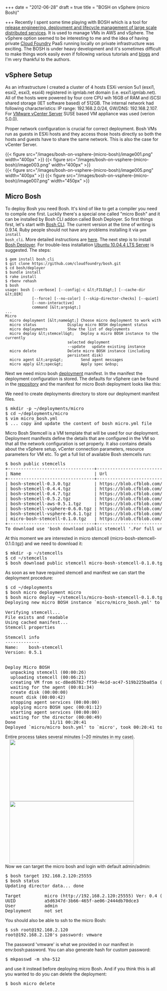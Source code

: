+++
date = "2012-06-28"
draft = true
title = "BOSH on vSphere (micro Bosh)"

+++
Recently I spent some time playing with BOSH which is a tool for <a href="https://github.com/cloudfoundry/oss-docs/blob/master/bosh/documentation/documentation.md" target="_blank">release engineering, deployment and lifecycle management of large scale distributed services</a>. It is used to manage VMs in AWS and vSphere. The vSphere option seemed to be interesting to me and the idea of having private <a href="http://cloudfoundry.org/" target="_blank">Cloud Foundry</a> PaaS running locally on private infrastructure was exciting. The BOSH is under heavy development and it's sometimes difficult to make things work easily even if following various tutorials and <a href="http://drnicwilliams.com/2012/04/16/creating-a-bosh-from-scratch-on-aws/" target="_blank">blogs</a> and I'm very thankful to the authors.

<!--more-->
## vSphere Setup
As an infrastructure I created a cluster of 4 hosts ESXi version 5u1 (esxi1, esxi2, esxi3, esxi4) registered in igmlab.net domain (i.e. esxi1.igmlab.net). All of the hosts were powered by four core CPU wih 16GB of RAM and iSCSI shared storage (IET software based) of 512GB. The internal network had following characteristics: IP range: 192.168.2.0/24, GW/DNS: 192.168.2.107. For <a href="http://www.vmware.com/products/vcenter-server/overview.html" target="_blank">VMware vCenter Server</a> SUSE based VM appliance was used (verion 5.0.0).

Proper network configuration is crucial for correct deployment. Bosh VMs run as guests in ESXi hosts and they access those hosts directly so both the hosts and guests have to  share the same network. This is also the case for vCenter Server.

{{< figure src="/images/bosh-on-vsphere-(micro-bosh)/image001.png" width="400px" >}}
{{< figure src="/images/bosh-on-vsphere-(micro-bosh)/image003.png" width="400px" >}} </br>
{{< figure src="/images/bosh-on-vsphere-(micro-bosh)/image005.png" width="400px" >}}
{{< figure src="/images/bosh-on-vsphere-(micro-bosh)/image007.png" width="450px" >}}

<!-- <a href="http://1.bp.blogspot.com/-2karvJbVftY/T-x7jufBU_I/AAAAAAAAHXA/1hlRtfY-WzU/s1600/image001.png" imageanchor="1" style="margin-left: 1em; margin-right: 1em;"><img border="0" height="191" src="http://1.bp.blogspot.com/-2karvJbVftY/T-x7jufBU_I/AAAAAAAAHXA/1hlRtfY-WzU/s400/image001.png" width="400" /></a>   <a href="http://4.bp.blogspot.com/-uobwxIfuGLs/T-x7nnthoKI/AAAAAAAAHXI/3Cc42WtR5ig/s1600/image003.png" imageanchor="1" style="margin-left: 1em; margin-right: 1em;"><img border="0" height="191" src="http://4.bp.blogspot.com/-uobwxIfuGLs/T-x7nnthoKI/AAAAAAAAHXI/3Cc42WtR5ig/s400/image003.png" width="400" /></a>  <a href="http://4.bp.blogspot.com/-h0f5TNAUTf4/T-x7wp00aDI/AAAAAAAAHXY/leiMecqlMJA/s1600/image005.png" imageanchor="1" style="margin-left: 1em; margin-right: 1em;"><img border="0" height="191" src="http://4.bp.blogspot.com/-h0f5TNAUTf4/T-x7wp00aDI/AAAAAAAAHXY/leiMecqlMJA/s400/image005.png" width="400" /></a>   <a href="http://1.bp.blogspot.com/-ZwTIKafeAKo/T-x7zTts_2I/AAAAAAAAHXg/33Lm4S3Sj34/s1600/image007.png" imageanchor="1" style="margin-left: 1em; margin-right: 1em;"><img border="0" height="191" src="http://1.bp.blogspot.com/-ZwTIKafeAKo/T-x7zTts_2I/AAAAAAAAHXg/33Lm4S3Sj34/s400/image007.png" width="400" /></a>   -->

## Micro Bosh
To deploy Bosh you need Bosh. It's kind of like to get a compiler you need to compile one first. Luckily there's a special one called "micro Bosh" and it can be installed by Bosh CLI addon called Bosh Deployer. So first things first, let's start with <a href="http://rubygems.org/gems/bosh_cli" target="_blank">Bosh CLI</a>. The current version at the time of writing is 0.9.14. Ruby people should not have any problems installing it via <code>gem install bosh_cli</code>. More detailed instructions are <a href="https://github.com/cloudfoundry/oss-docs/blob/master/bosh/documentation/documentation.md#installing-bosh-command-line-interface" target="_blank">here</a>. The next step is to install <a href="https://github.com/cloudfoundry/oss-docs/blob/master/bosh/documentation/documentation.md#bosh-installation" target="_blank">Bosh Deployer</a>. For trouble-less installation <a href="http://releases.ubuntu.com/lucid/" target="_blank">Ubuntu 10.04.4 LTS Server</a> is suggested. The steps: 

	$ gem install bosh_cli
	$ git clone https://github.com/cloudfoundry/bosh.git
	$ cd bosh/deployer
	$ bundle install
	$ rake install
	$ rbenv rehash
	$ bosh
	usage: bosh [--verbose] [--config|-c &lt;FILE&gt;] [--cache-dir &lt;DIR]
	            [--force] [--no-color] [--skip-director-checks] [--quiet]
	            [--non-interactive]
	            command [&lt;args&gt;]
	...
	Micro
	  micro deployment [&lt;name&gt;] Choose micro deployment to work with 
	  micro status              Display micro BOSH deployment status 
	  micro deployments         Show the list of deployments 
	  micro deploy &lt;stemcell&gt;   Deploy a micro BOSH instance to the currently 
	                            selected deployment 
	                            --update   update existing instance 
	  micro delete              Delete micro BOSH instance (including 
	                            persistent disk) 
	  micro agent &lt;args&gt;        Send agent messages 
	  micro apply &lt;spec&gt;        Apply spec &nbsp;

Next we need micro bosh <a href="https://github.com/cloudfoundry/oss-docs/blob/master/bosh/documentation/documentation.md#deployments" target="_blank">deployment</a> manifest. In the manifest the deployment configuration is stored. The defaults for vSphere can be found in the <a href="https://github.com/cloudfoundry/bosh/blob/master/deployer/config/vsphere_defaults.yml" target="_blank">repository</a> and the manifest for micro Bosh deployment looks like this:

<script src="https://gist.github.com/3002576.js?file=micro_bosh.yml">
</script> 
We need to create deployments directory to store our deployment manifest files. 
<pre>$ mkdir -p ~/deployments/micro
$ cd ~/deployments/micro
$ vim micro_bosh.yml
$ ... copy and update the content of bosh_micro.yml file
</pre>
Micro Bosh Stemcell is a VM template that will be used for our deployment. Deployment manifests define the details that are configured in the VM so that all the network configuration is set properly. It also contains details about the vSphere setup, vCenter connection parameters, resource parameters for VM etc. To get a full list of available Bosh stemcells run:

<pre>$ bosh public stemcells
+---------------------------------+-------------------------------------------------------+
| Name                            | Url                                                   |
+---------------------------------+-------------------------------------------------------+
| bosh-stemcell-0.3.0.tgz         | https://blob.cfblob.com/rest/objects/4e4e78bca41e1... |
| bosh-stemcell-0.4.4.tgz         | https://blob.cfblob.com/rest/objects/4e4e78bca51e1... |
| bosh-stemcell-0.4.7.tgz         | https://blob.cfblob.com/rest/objects/4e4e78bca21e1... |
| bosh-stemcell-0.5.2.tgz         | https://blob.cfblob.com/rest/objects/4e4e78bca31e1... |
| bosh-stemcell-aws-0.5.1.tgz     | https://blob.cfblob.com/rest/objects/4e4e78bca21e1... |
| bosh-stemcell-vsphere-0.6.0.tgz | https://blob.cfblob.com/rest/objects/4e4e78bca41e1... |
| bosh-stemcell-vsphere-0.6.1.tgz | https://blob.cfblob.com/rest/objects/4e4e78bca31e1... |
| micro-bosh-stemcell-0.1.0.tgz   | https://blob.cfblob.com/rest/objects/4e4e78bca51e1... |
+---------------------------------+-------------------------------------------------------+
To download use 'bosh download public stemcell <stemcell_name>'.For full url use --full.
</stemcell_name></pre>
At this moment we are interested in micro stemcell (micro-bosh-stemcell-0.1.0.tgz) and we need to download it: 
<pre>$ mkdir -p ~/stemcells
$ cd ~/stemcells
$ bosh download public stemcell micro-bosh-stemcell-0.1.0.tgz 
</pre>
As soon as we have required stemcell and manifest we can start the deployment procedure: 
<pre>$ cd ~/deployments
$ bosh micro deployment micro
$ bosh micro deploy ~/stemcells/micro-bosh-stemcell-0.1.0.tgz
Deploying new micro BOSH instance `micro/micro_bosh.yml' to `micro' (type 'yes' to continue): yes

Verifying stemcell...
File exists and readable                                     OK
Using cached manifest...
Stemcell properties                                          OK

Stemcell info
-------------
Name:    bosh-stemcell
Version: 0.5.1


Deploy Micro BOSH
  unpacking stemcell (00:00:26)                                                 
  uploading stemcell (00:06:21)                                                 
  creating VM from sc-d8ed6782-ff50-4e1d-ac47-519b225ba85a (00:09:02)           
  waiting for the agent (00:01:34)                                              
  create disk (00:00:00)                                                        
  mount disk (00:00:42)                                                         
  stopping agent services (00:00:00)                                            
  applying micro BOSH spec (00:01:12)                                           
  starting agent services (00:00:00)                                            
  waiting for the director (00:00:49)                                           
Done             11/11 00:20:41                                                 
Deployed `micro/micro_bosh.yml' to `micro', took 00:20:41 to complete
</pre>
Entire process takes several minutes (~20 minutes in my case).
<a href="http://3.bp.blogspot.com/-VAxjYJDcyzk/T-x70ekugHI/AAAAAAAAHXo/2hYP8O62bCo/s1600/image009.png" imageanchor="1" style="margin-left: 1em; margin-right: 1em;"><img border="0" height="198" src="http://3.bp.blogspot.com/-VAxjYJDcyzk/T-x70ekugHI/AAAAAAAAHXo/2hYP8O62bCo/s400/image009.png" width="400" /></a>  <a href="http://4.bp.blogspot.com/-dhcpu4Oof9E/T-x71Loaz8I/AAAAAAAAHXw/sobXCjj9nXc/s1600/image011.png" imageanchor="1" style="margin-left: 1em; margin-right: 1em;"><img border="0" height="200" src="http://4.bp.blogspot.com/-dhcpu4Oof9E/T-x71Loaz8I/AAAAAAAAHXw/sobXCjj9nXc/s400/image011.png" width="400" /></a>  
Now we can target the micro bosh and login with default admin/admin: 
<pre>$ bosh target 192.168.2.120:25555
$ bosh status
Updating director data... done

Target         micro (http://192.168.2.120:25555) Ver: 0.4 (00000000)
UUID           a5d6347d-3b66-465f-ae06-2444db70dce3
User           admin
Deployment     not set
</pre>
You should also be able to ssh to the micro Bosh: 
<pre>$ ssh root@192.168.2.120
root@192.168.2.120's password: vmware
</pre>
The password 'vmware' is what we provided in our manifest in env:bosh:password. You can also generate hash for custom password: 
<pre>$ mkpasswd -m sha-512
</pre>
and use it instead before deploying micro Bosh. And if you think this is all you wanted to do you can delete the deployment: 
<pre>$ bosh micro delete
</pre>


